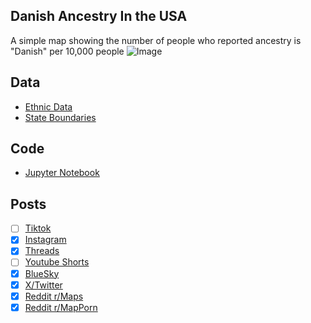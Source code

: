 ## Danish Ancestry In the USA
A simple map showing the number of people who reported ancestry is "Danish" per 10,000 people
![Image](https://drive.google.com/uc?export=view&id=1p1s5-Icotyj0v8m0Uy488xWX-QYFOqS_)

## Data
* [Ethnic Data](https://data.census.gov/table/ACSDT5Y2023.B04006?q=People+Reporting+Ancestry&g=010XX00US$0400000&moe=false)
* [State Boundaries](https://www.census.gov/geographies/mapping-files/time-series/geo/carto-boundary-file.html)

## Code
* [Jupyter Notebook](FormatData.ipynb)

## Posts
- [ ] [Tiktok]()
- [x] [Instagram](https://www.instagram.com/p/DLAj37Jp5jo/)
- [x] [Threads](https://www.threads.com/@vinemapper/post/DLAj4ujJ6-c)
- [ ] [Youtube Shorts]()
- [x] [BlueSky](https://bsky.app/profile/vinemapper.bsky.social/post/3lrswdl7eqk2p)
- [x] [X/Twitter](https://x.com/VineMapper/status/1935012965859962995)
- [x] [Reddit r/Maps](https://www.reddit.com/r/Maps/comments/1ldrsxe/reported_ancestry_of_danish_per_10k_people/)
- [x] [Reddit r/MapPorn](https://www.reddit.com/r/MapPorn/comments/1ldrt3w/reported_ancestry_of_danish_per_10k_people/)
